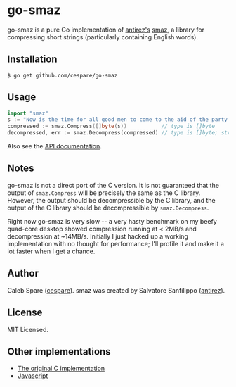 # go-smaz

go-smaz is a pure Go implementation of [antirez's](https://github.com/antirez)
[smaz](https://github.com/antirez/smaz), a library for compressing short strings (particularly containing
English words).

## Installation

    $ go get github.com/cespare/go-smaz

## Usage

``` go
import "smaz"
s := "Now is the time for all good men to come to the aid of the party."
compressed := smaz.Compress([]byte(s))           // type is []byte
decompressed, err := smaz.Decompress(compressed) // type is []byte; string(decompressed) == s
```

Also see the [API documentation](http://go.pkgdoc.org/github.com/cespare/go-smaz).

## Notes

go-smaz is not a direct port of the C version. It is not guaranteed that the output of `smaz.Compress` will be
precisely the same as the C library. However, the output should be decompressible by the C library, and the
output of the C library should be decompressible by `smaz.Decompress`.

Right now go-smaz is very slow -- a very hasty benchmark on my beefy quad-core desktop showed compression
running at < 2MB/s and decompression at ~14MB/s. Initially I just hacked up a working implementation with no
thought for performance; I'll profile it and make it a lot faster when I get a chance.

## Author

Caleb Spare ([cespare](https://github.com/cespare)). smaz was created by Salvatore Sanfilippo
([antirez](https://github.com/antirez)).

## License

MIT Licensed.

## Other implementations

* [The original C implementation](https://github.com/antirez/smaz)
* [Javascript](https://npmjs.org/package/smaz)
